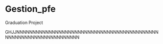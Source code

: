 # Gestion_pfe
Graduation Project


GHJJNNNNNNNNNNNNNNNNNNNNNNNNNNNNNNNNNNNNNNNNNNNNNNNNNNNNNNNNNNNNNNNNNNN
